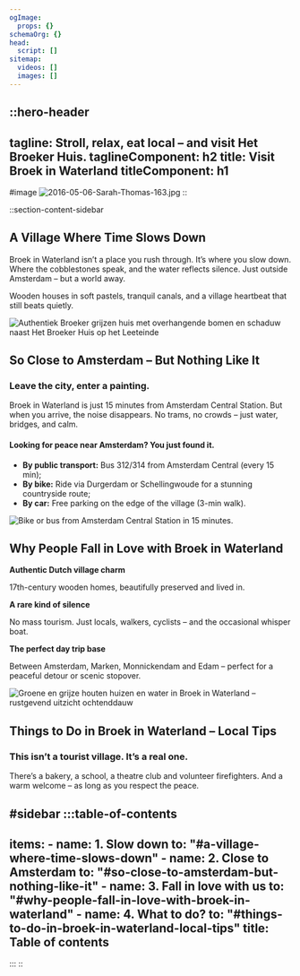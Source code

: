 ```yaml
---
ogImage:
  props: {}
schemaOrg: {}
head:
  script: []
sitemap:
  videos: []
  images: []
---
```


::hero-header
---
tagline: Stroll, relax, eat local – and visit Het Broeker Huis.
taglineComponent: h2
title: Visit Broek in Waterland
titleComponent: h1
---
#image
![2016-05-06-Sarah-Thomas-163.jpg](/20250331_BROEKERHUIS_1530.JPG)
::

::section-content-sidebar
## A Village Where Time Slows Down

Broek in Waterland isn’t a place you rush through. It’s where you slow down. Where the cobblestones speak, and the water reflects silence. Just outside Amsterdam – but a world away.

Wooden houses in soft pastels, tranquil canals, and a village heartbeat that still beats quietly.

![Authentiek Broeker grijzen huis met overhangende bomen en schaduw naast Het Broeker Huis op het Leeteinde](/wandelen-door-broek-in-waterland-leeteinde-oude-huizen.jpg)

## **So Close to Amsterdam –** But Nothing Like It

### Leave the city, enter a painting.

Broek in Waterland is just 15 minutes from Amsterdam Central Station. But when you arrive, the noise disappears. No trams, no crowds – just water, bridges, and calm.

#### Looking for peace near Amsterdam? You just found it.

- **By public transport:** Bus 312/314 from Amsterdam Central (every 15 min);
- **By bike:** Ride via Durgerdam or Schellingwoude for a stunning countryside route;
- **By car:** Free parking on the edge of the village (3-min walk).

![Bike or bus from Amsterdam Central Station in 15 minutes.](/ride-bus-drive-to-broek-in-waterland-from-amsterdam)

## **Why People Fall in Love** with Broek in Waterland

**Authentic Dutch village charm**

17th-century wooden homes, beautifully preserved and lived in.

**A rare kind of silence**

No mass tourism. Just locals, walkers, cyclists – and the occasional whisper boat.

**The perfect day trip base**

Between Amsterdam, Marken, Monnickendam and Edam – perfect for a peaceful detour or scenic stopover.

![Groene en grijze houten huizen en water in Broek in Waterland – rustgevend uitzicht ochtenddauw](/zonsopgang-grijzen-houten-huizen-broek-in-waterland-dagje-uit.jpg)

## **Things to Do in Broek in Waterland –** Local Tips

### This isn’t a tourist village. It’s a real one.

There’s a bakery, a school, a theatre club and volunteer firefighters. And a warm welcome – as long as you respect the peace.

#sidebar
  :::table-of-contents
  ---
  items:
    - name: 1. Slow down
      to: "#a-village-where-time-slows-down"
    - name: 2. Close to Amsterdam
      to: "#so-close-to-amsterdam-but-nothing-like-it"
    - name: 3. Fall in love with us
      to: "#why-people-fall-in-love-with-broek-in-waterland"
    - name: 4. What to do?
      to: "#things-to-do-in-broek-in-waterland-local-tips"
  title: Table of contents
  ---
  :::
::
